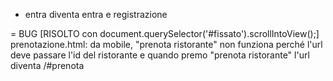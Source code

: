 - entra diventa entra e registrazione

= BUG [RISOLTO con document.querySelector('#fissato').scrollIntoView();]
prenotazione.html: da mobile, "prenota ristorante" non funziona perché l'url deve passare l'id del ristorante e quando premo "prenota ristorante" l'url diventa /#prenota